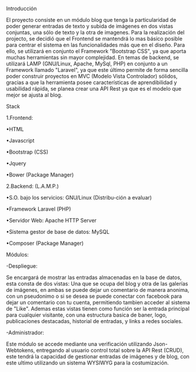 Introducción 

El proyecto consiste en un módulo blog que tenga la particularidad de poder generar entradas de texto y subida de imágenes en dos vistas conjuntas, una sólo de texto y la otra de imagenes. Para la realización del projecto, se decidió que el Frontend se mantendrá lo mas básico posible para centrar el sistema en las funcionalidades más que en el diseño. Para ello, se utilizará en conjunto el Framework "Bootstrap CSS", ya que aporta muchas herramientas sin mayor complejidad. En temas de backend, se utilizará LAMP (GNU/Linux, Apache, MySql, PHP) en conjunto a un Framework llamado "Laravel", ya que este último permite de forma sencilla poder construir proyectos en MVC (Modelo Vista Controlador) sólidos, gracias a que la herramienta posee características de aprendibilidad y usabilidad rápida, se planea crear una API Rest ya que es el modelo que mejor se ajusta al blog.

Stack

1.Frontend:

•HTML

•Javascript

•Bootstrap (CSS)

•Jquery

•Bower (Package Manager)

2.Backend: (L.A.M.P.)

•S.O.  bajo  los  servicios:  GNU/Linux  (Distribu-ción a evaluar)

•Framework Laravel (PHP)

•Servidor Web: Apache HTTP Server

•Sistema gestor de base de datos: MySQL

•Composer (Package Manager)

Módulos:

-Despliegue:

Se encargará de mostrar las entradas almacenadas en la base de datos, esta consta de dos vistas: Una que se ocupa del blog y otra de las galerías de imágenes, en ambas se puede dejar un comentario de manera anonima, con un pseudonimo o si se desea se puede conectar con facebook para dejar un comentario con tu cuenta, permitiendo tambien acceder al sistema de "Like". Ademas estas vistas tienen como función ser la entrada principal para cualquier visitante, con una estructura basica de baner, logo, publicaciones destacadas, historial de entradas, y links a redes sociales.

-Administrador:

Este módulo se accede mediante una verificación utilizando Json-Webtokens, entregando al usuario control total sobre la API Rest (CRUD), este tendrá la capacidad de gestionar entradas de imágenes y de blog, con este ultimo utilizando un sistema WYSIWYG para la costumización.
